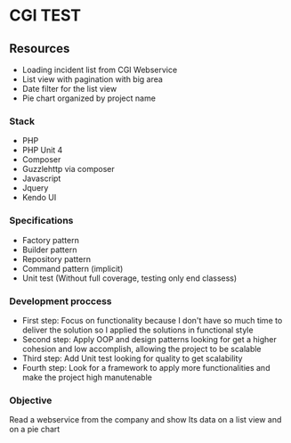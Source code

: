 # CGI TEST

## Resources

- Loading incident list from CGI Webservice
- List view with pagination with big area
- Date filter for the list view
- Pie chart organized by project name

### Stack

- PHP
- PHP Unit 4
- Composer
- Guzzlehttp via composer
- Javascript
- Jquery
- Kendo UI

### Specifications

- Factory pattern
- Builder pattern
- Repository pattern
- Command pattern (implicit)
- Unit test (Without full coverage, testing only end classess)

### Development proccess

- First step: Focus on functionality because I don't have so much time to deliver the solution so I applied the solutions in functional style
- Second step: Apply OOP and design patterns looking for get a higher cohesion and low accomplish, allowing the project to be scalable
- Third step: Add Unit test looking for quality to get scalability
- Fourth step: Look for a framework to apply more functionalities and make the project high manutenable

### Objective

Read a webservice from the company and show Its data on a list view and on a pie chart
